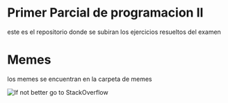 # Primer Parcial de programacion II
este es el repositorio donde se subiran los ejercicios resueltos del examen

# Memes
los memes se encuentran en la carpeta de memes

![If not better go to StackOverflow](https://github.com/DX94-Quas/ParcialPrograII-1/blob/master/memes/3.jpg)